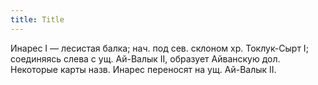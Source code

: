 ```yaml
---
title: Title
---
```


Инарес I — лесистая балка; нач. под сев. склоном хр. Токлук-Сырт I; соединяясь
слева с ущ. Ай-Валык II, образует Айванскую дол. Некоторые карты назв. Инарес
переносят на ущ. Ай-Валык II.
